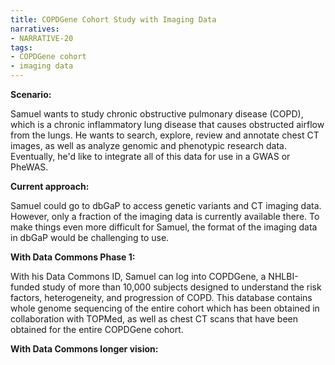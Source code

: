 ```yaml
---
title: COPDGene Cohort Study with Imaging Data
narratives: 
- NARRATIVE-20
tags:
- COPDGene cohort
- imaging data
---
```

**Scenario:**

Samuel wants to study chronic obstructive pulmonary disease (COPD), which is a chronic inflammatory lung disease that causes obstructed airflow from the lungs. He wants to search, explore, review and annotate chest CT images, as well as analyze genomic and phenotypic research data. Eventually, he'd like to integrate all of this data for use in a GWAS or PheWAS.

**Current approach:**

Samuel could go to dbGaP to access genetic variants and CT imaging data. However, only a fraction of the imaging data is currently available there. To make things even more difficult for Samuel, the format of the imaging data in dbGaP would be challenging to use.

**With Data Commons Phase 1:**

With his Data Commons ID, Samuel can log into COPDGene, a NHLBI-funded study of more than 10,000 subjects designed to understand the risk factors, heterogeneity, and progression of COPD. This database contains whole genome sequencing of the entire cohort which has been obtained in collaboration with TOPMed, as well as chest CT scans that have been obtained for the entire COPDGene cohort.

**With Data Commons longer vision:**

